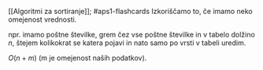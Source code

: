 [[Algoritmi za sortiranje]]; #aps1-flashcards 
Izkoriščamo to, če imamo neko omejenost vrednosti.

npr. imamo poštne številke, grem čez vse poštne številke in v tabelo dolžino $n$, štejem kolikokrat se katera pojavi in nato samo po vrsti v tabeli uredim.

$O(n+ m)$ (m je omejenost naših podatkov).